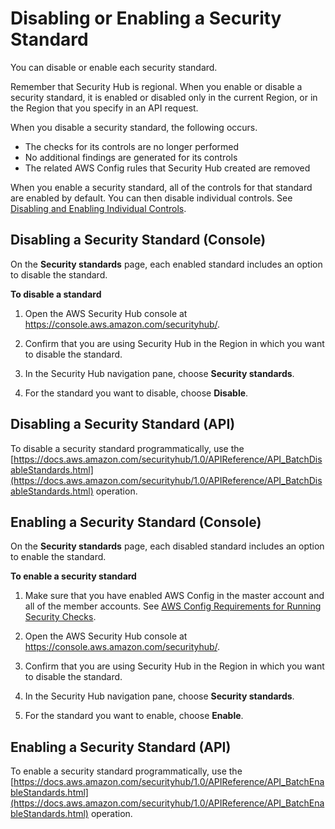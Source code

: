 # Disabling or Enabling a Security Standard<a name="securityhub-standards-enable-disable"></a>

You can disable or enable each security standard\.

Remember that Security Hub is regional\. When you enable or disable a security standard, it is enabled or disabled only in the current Region, or in the Region that you specify in an API request\.

When you disable a security standard, the following occurs\.
+ The checks for its controls are no longer performed
+ No additional findings are generated for its controls
+ The related AWS Config rules that Security Hub created are removed

When you enable a security standard, all of the controls for that standard are enabled by default\. You can then disable individual controls\. See [Disabling and Enabling Individual Controls](securityhub-standards-enable-disable-controls.md)\.

## Disabling a Security Standard \(Console\)<a name="securityhub-standard-disable-console"></a>

On the **Security standards** page, each enabled standard includes an option to disable the standard\.

**To disable a standard**

1. Open the AWS Security Hub console at [https://console\.aws\.amazon\.com/securityhub/](https://console.aws.amazon.com/securityhub/)\.

1. Confirm that you are using Security Hub in the Region in which you want to disable the standard\.

1. In the Security Hub navigation pane, choose **Security standards**\.

1. For the standard you want to disable, choose **Disable**\.

## Disabling a Security Standard \(API\)<a name="securityhub-standard-disable-api"></a>

To disable a security standard programmatically, use the [https://docs.aws.amazon.com/securityhub/1.0/APIReference/API_BatchDisableStandards.html](https://docs.aws.amazon.com/securityhub/1.0/APIReference/API_BatchDisableStandards.html) operation\.

## Enabling a Security Standard \(Console\)<a name="securityhub-standard-enable-console"></a>

On the **Security standards** page, each disabled standard includes an option to enable the standard\.

**To enable a security standard**

1. Make sure that you have enabled AWS Config in the master account and all of the member accounts\. See [AWS Config Requirements for Running Security Checks](securityhub-standards-awsconfigrules.md)\.

1. Open the AWS Security Hub console at [https://console\.aws\.amazon\.com/securityhub/](https://console.aws.amazon.com/securityhub/)\.

1. Confirm that you are using Security Hub in the Region in which you want to disable the standard\.

1. In the Security Hub navigation pane, choose **Security standards**\.

1. For the standard you want to enable, choose **Enable**\.

## Enabling a Security Standard \(API\)<a name="securityhub-standard-enable-api"></a>

To enable a security standard programmatically, use the [https://docs.aws.amazon.com/securityhub/1.0/APIReference/API_BatchEnableStandards.html](https://docs.aws.amazon.com/securityhub/1.0/APIReference/API_BatchEnableStandards.html) operation\.